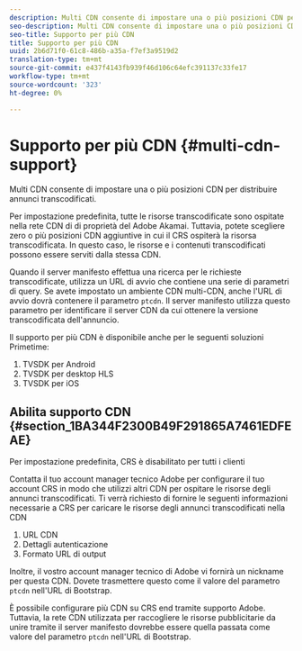```yaml
---
description: Multi CDN consente di impostare una o più posizioni CDN per distribuire annunci transcodificati.
seo-description: Multi CDN consente di impostare una o più posizioni CDN per distribuire annunci transcodificati.
seo-title: Supporto per più CDN
title: Supporto per più CDN
uuid: 2b6d71f0-61c8-486b-a35a-f7ef3a9519d2
translation-type: tm+mt
source-git-commit: e437f4143fb939f46d106c64efc391137c33fe17
workflow-type: tm+mt
source-wordcount: '323'
ht-degree: 0%

---
```



# Supporto per più CDN {#multi-cdn-support}

Multi CDN consente di impostare una o più posizioni CDN per distribuire annunci transcodificati.

Per impostazione predefinita, tutte le risorse transcodificate sono ospitate nella rete CDN di  di proprietà del Adobe Akamai. Tuttavia, potete scegliere zero o più posizioni CDN aggiuntive in cui il CRS ospiterà la risorsa transcodificata. In questo caso, le risorse e i contenuti transcodificati possono essere serviti dalla stessa CDN.

Quando il server manifesto effettua una ricerca per le richieste transcodificate, utilizza un URL di avvio che contiene una serie di parametri di query. Se avete impostato un ambiente CDN multi-CDN, anche l&#39;URL di avvio dovrà contenere il parametro `ptcdn`. Il server manifesto utilizza questo parametro per identificare il server CDN da cui ottenere la versione transcodificata dell&#39;annuncio.

Il supporto per più CDN è disponibile anche per le seguenti soluzioni Primetime:

1. TVSDK per Android
1. TVSDK per desktop HLS
1. TVSDK per iOS

## Abilita supporto CDN {#section_1BA344F2300B49F291865A7461EDFEAE}

Per impostazione predefinita, CRS è disabilitato per tutti i clienti

Contatta il tuo account manager tecnico  Adobe per configurare il tuo account CRS in modo che utilizzi altri CDN per ospitare le risorse degli annunci transcodificati. Ti verrà richiesto di fornire le seguenti informazioni necessarie a CRS per caricare le risorse degli annunci transcodificati nella CDN

1. URL CDN
1. Dettagli autenticazione
1. Formato URL di output

Inoltre, il vostro  account manager tecnico di Adobe vi fornirà un nickname per questa CDN. Dovete trasmettere questo come il valore del parametro `ptcdn` nell&#39;URL di Bootstrap.

È possibile configurare più CDN su CRS end tramite  supporto Adobe. Tuttavia, la rete CDN utilizzata per raccogliere le risorse pubblicitarie da unire tramite il server manifesto dovrebbe essere quella passata come valore del parametro `ptcdn` nell&#39;URL di Bootstrap.
